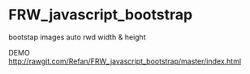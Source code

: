 # FRW_javascript_bootstrap
bootstap images auto rwd width &amp; height

DEMO
http://rawgit.com/Refan/FRW_javascript_bootstrap/master/index.html
